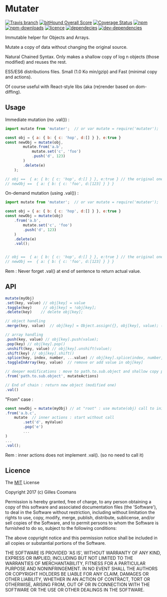 # Mutater

[![Travis branch](https://img.shields.io/travis/nomocas/mutater/master.svg)](https://travis-ci.org/nomocas/mutater)
[![bitHound Overall Score](https://www.bithound.io/github/nomocas/mutater/badges/score.svg)](https://www.bithound.io/github/nomocas/mutater)
[![Coverage Status](https://coveralls.io/repos/github/nomocas/mutater/badge.svg?branch=master)](https://coveralls.io/github/nomocas/mutater?branch=master)
[![npm](https://img.shields.io/npm/v/mutater.svg)]()
[![npm-downloads](https://img.shields.io/npm/dm/mutater.svg)]()
[![licence](https://img.shields.io/npm/l/mutater.svg)](https://spdx.org/licenses/MIT)
[![dependecies](https://img.shields.io/david/nomocas/mutater.svg)]()
[![dev-dependencies](https://img.shields.io/david/dev/nomocas/mutater.svg)]()

Immutable helper for Objects and Arrays.

Mutate a copy of data without changing the original source.

Natural Chained Syntax. Only makes a shallow copy of log n objects (those modified) and reuses the rest.

ES5/ES6 distributions files. Small (1.0 Ko min/gzip) and Fast (minimal copy and actions).

Of course useful with React-style libs (aka (re)render based on dom-diffing).

## Usage

Immediate mutation (no .val()) :

```javascript
import mutate from 'mutater';  // or var mutate = require('mutater');

const obj = { a: { b: { c: 'hop', d:[] } }, e:true }
const newObj = mutate(obj, 
		mutate.from('a.b',
			mutate.set('c', 'foo')
			.push('d', 123)
		)
		.delete(e)
	);

// obj ==  { a: { b: { c: 'hop', d:[] } }, e:true } // the original one
// newObj ==  { a: { b: { c: 'foo', d:[123] } } }

```

On-demand mutation (using .val()) :

```javascript
import mutate from 'mutater';  // or var mutate = require('mutater');

const obj = { a: { b: { c: 'hop', d:[] } }, e:true }
const newObj = mutate(obj)
	.from('a.b',
		mutate.set('c', 'foo')
		.push('d', 123)
	)
	.delete(e)
	.val();


// obj ==  { a: { b: { c: 'hop', d:[] } }, e:true } // the original one
// newObj ==  { a: { b: { c: 'foo', d:[123] } } }

```

Rem : Never forget .val() at end of sentence to return actual value.


## API

```javascript
mutate(myObj)
.set(key, value) // obj[key] = value
.toggle(key)     // obj[key] = !obj[key];
.delete(key) 	// delete obj[key];

// object handling
.merge(key, value) 	// obj[key] = Object.assign({}, obj[key], value); (shallow)

// array handling
.push(key, value) // obj[key].push(value);
.pop(key) // obj[key].pop()
.unshift(key, value) // obj[key].unshift(value);
.shift(key) // obj[key].shift()
.splice(key, index, number, ...value) // obj[key].splice(index, number, ...value)
.toggleInArray(key, value)  // remove or add value in obj[key]

// deeper modifications : move to path.to.sub.object and shallow copy path's node, then apply actions
.from('path.to.sub.object', mutateActions)

// End of chain : return new object (modified one)
.val()
```


"From" case :
```javascript
const newObj = mutate(myObj) // at "root" : use mutate(obj) call to init mutation sentence...
.from('a.b.c', 
	mutate  // inner actions : start without call
		.set('d', myValue)
		.pop('e')
		...
)
...
.val();

```

Rem : inner actions does not implement .val(). (so no need to call it)


## Licence

The [MIT](http://opensource.org/licenses/MIT) License

Copyright 2017 (c) Gilles Coomans

Permission is hereby granted, free of charge, to any person obtaining a copy of this software and associated documentation files (the 'Software'), to deal in the Software without restriction, including without limitation the rights to use, copy, modify, merge, publish, distribute, sublicense, and/or sell copies of the Software, and to permit persons to whom the Software is furnished to do so, subject to the following conditions:

The above copyright notice and this permission notice shall be included in all copies or substantial portions of the Software.

THE SOFTWARE IS PROVIDED 'AS IS', WITHOUT WARRANTY OF ANY KIND, EXPRESS OR IMPLIED, INCLUDING BUT NOT LIMITED TO THE WARRANTIES OF MERCHANTABILITY, FITNESS FOR A PARTICULAR PURPOSE AND NONINFRINGEMENT. IN NO EVENT SHALL THE AUTHORS OR COPYRIGHT HOLDERS BE LIABLE FOR ANY CLAIM, DAMAGES OR OTHER LIABILITY, WHETHER IN AN ACTION OF CONTRACT, TORT OR OTHERWISE, ARISING FROM, OUT OF OR IN CONNECTION WITH THE SOFTWARE OR THE USE OR OTHER DEALINGS IN THE SOFTWARE.
